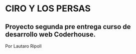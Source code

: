 # CIRO Y LOS PERSAS
## Proyecto segunda pre entrega curso de desarrollo web Coderhouse.

Por Lautaro Ripoll